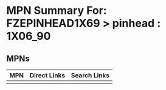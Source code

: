 



# MPN Summary For: FZEPINHEAD1X69 > pinhead : 1X06_90

## MPNs
  

|MPN|Direct Links|Search Links|
| :--- | :--- | :--- |
||||
